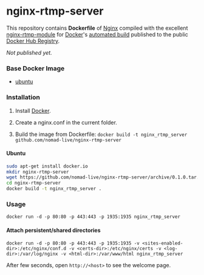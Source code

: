 # nginx-rtmp-server

This repository contains **Dockerfile** of [Nginx](http://nginx.org/) compiled with the excellent [nginx-rtmp-module](https://github.com/arut/nginx-rtmp-module) for [Docker](https://www.docker.com/)'s [automated build](https://registry.hub.docker.com/u/dockerfile/nginx/) published to the public [Docker Hub Registry](https://registry.hub.docker.com/).

*Not published yet.*


### Base Docker Image

* [ubuntu](https://registry.hub.docker.com/_/ubuntu/)


### Installation

1. Install [Docker](https://www.docker.com/).

2. Create a nginx.conf in the current folder.

3. Build the image from Dockerfile: `docker build -t nginx_rtmp_server github.com/nomad-live/nginx-rtmp-server`


#### Ubuntu

```bash
sudo apt-get install docker.io
mkdir nginx-rtmp-server
wget https://github.com/nomad-live/nginx-rtmp-server/archive/0.1.0.tar.gz -O - | tar -zxf - --strip=1 -C ./nginx-rtmp-server
cd nginx-rtmp-server
docker build -t nginx_rtmp_server .
```


### Usage

    docker run -d -p 80:80 -p 443:443 -p 1935:1935 nginx_rtmp_server

#### Attach persistent/shared directories

    docker run -d -p 80:80 -p 443:443 -p 1935:1935 -v <sites-enabled-dir>:/etc/nginx/conf.d -v <certs-dir>:/etc/nginx/certs -v <log-dir>:/var/log/nginx -v <html-dir>:/var/www/html nginx_rtmp_server

After few seconds, open `http://<host>` to see the welcome page.